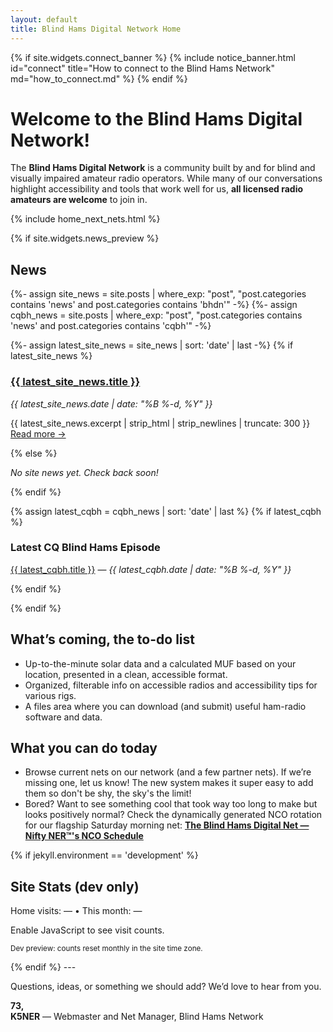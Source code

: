 ```yaml
---
layout: default
title: Blind Hams Digital Network Home
---
```


{% if site.widgets.connect_banner %}
{% include notice_banner.html id="connect" title="How to connect to the Blind Hams Network" md="how_to_connect.md" %}
{% endif %}

# Welcome to the Blind Hams Digital Network!

The **Blind Hams Digital Network** is a community built by and for blind and visually impaired amateur radio operators. While many of our conversations highlight accessibility and tools that work well for us, **all licensed radio amateurs are welcome** to join in.  

{% include home_next_nets.html %}

{% if site.widgets.news_preview %}
<section role="region" aria-labelledby="home-news">
  <h2 id="home-news">News</h2>

  {%- assign site_news = site.posts | where_exp: "post", "post.categories contains 'news' and post.categories contains 'bhdn'" -%}
  {%- assign cqbh_news = site.posts | where_exp: "post", "post.categories contains 'news' and post.categories contains 'cqbh'" -%}

  {%- assign latest_site_news = site_news | sort: 'date' | last -%}
  {% if latest_site_news %}
    <h3><a href="{{ latest_site_news.url | relative_url }}">{{ latest_site_news.title }}</a></h3>
    <p><em>{{ latest_site_news.date | date: "%B %-d, %Y" }}</em></p>
    <p>{{ latest_site_news.excerpt | strip_html | strip_newlines | truncate: 300 }}
    <a href="{{ latest_site_news.url | relative_url }}">Read more →</a></p>
  {% else %}
    <p><em>No site news yet. Check back soon!</em></p>
  {% endif %}

  {% assign latest_cqbh = cqbh_news | sort: 'date' | last %}
  {% if latest_cqbh %}
    <h3>Latest CQ Blind Hams Episode</h3>
    <p><a href="{{ latest_cqbh.url | relative_url }}">{{ latest_cqbh.title }}</a> — <em>{{ latest_cqbh.date | date: "%B %-d, %Y" }}</em></p>
  {% endif %}
</section>
{% endif %}


## What’s coming, the to-do list
- Up-to-the-minute solar data and a calculated MUF based on your location, presented in a clean, accessible format.
- Organized, filterable info on accessible radios and accessibility tips for various rigs.
- A files area where you can download (and submit) useful ham-radio software and data.

## What you can do today
- Browse current nets on our network (and a few partner nets). If we’re missing one, let us know! The new system makes it super easy to add them so don't be shy, the sky's the limit!
- Bored? Want to see something cool that took way too long to make but looks positively normal? Check the dynamically generated NCO rotation for our flagship Saturday morning net:
  **[The Blind Hams Digital Net — Nifty NER&trade;'s NCO Schedule](/nets/blind-hams/nco-schedule/)**

{% if jekyll.environment == 'development' %}
<section class="stats-section" role="region" aria-labelledby="site-stats-heading">
  <h2 id="site-stats-heading">Site Stats (dev only)</h2>
  <p class="visit-counter">
    Home visits: <span id="home-visit-total">—</span>
    <span aria-hidden="true"> • </span>
    This month: <span id="home-visit-month">—</span>
  </p>
  <script defer src="{{ '/assets/js/visit-counter.js' | relative_url }}?v={{ site.time | date: '%s' }}"></script>
  <noscript>Enable JavaScript to see visit counts.</noscript>
  <p><small>Dev preview: counts reset monthly in the site time zone.</small></p>
</section>
{% endif %}
---

Questions, ideas, or something we should add? We’d love to hear from you.

**73,**  
**K5NER** — Webmaster and Net Manager, Blind Hams Network
